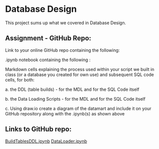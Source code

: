 # Database Design
This project sums up what we covered in Database Design.

## Assignment - GitHub Repo:

Link to your online GitHub repo containing the following:

.ipynb notebook containing the following :

Markdown cells explaining the process used within your script we built in class (or a database you created for own use) and subsequent SQL code cells, for both:

a.  the DDL (table builds) -  for the MDL and  for the SQL Code itself  
   
b. the Data Loading Scripts -  for the MDL and for the SQL Code itself  

c. Using draw.io create a diagram of the datamart and include it on your GitHub repository along with the .ipynb(s) as shown above

## Links to GitHub repo:

[BuildTablesDDL.ipynb](https://github.com/ekysss/DatabaseDesign/blob/1f6f3eeb4a6fbafbd72406c0d5076d5e3d0f419b/BuildTablesDDL.ipynb)
[DataLoader.ipynb](https://github.com/ekysss/DatabaseDesign/blob/27774d56767f6a4ac73a885f3f536a59b75e4dd3/DataLoader.ipynb)
